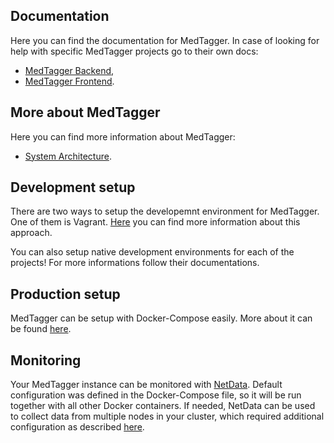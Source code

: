Documentation
-------------

Here you can find the documentation for MedTagger. In case of looking for help
 with specific MedTagger projects go to their own docs:

 - [MedTagger Backend](/backend),
 - [MedTagger Frontend](/frontend).

## More about MedTagger

Here you can find more information about MedTagger:

 - [System Architecture](/docs/architecture.md).

## Development setup

There are two ways to setup the developemnt environment for MedTagger. One of them is
 Vagrant. [Here](/docs/development_setup_vagrant.md) you can find more information about
 this approach.

You can also setup native development environments for each of the projects! For more
 informations follow their documentations.

## Production setup

MedTagger can be setup with Docker-Compose easily. More about it can be found
 [here](/docs/setup_with_docker_compose.md).

## Monitoring

Your MedTagger instance can be monitored with [NetData](https://docs.netdata.cloud).
 Default configuration was defined in the Docker-Compose file, so it will be run
 together with all other Docker containers. If needed, NetData can be used to collect
 data from multiple nodes in your cluster, which required additional configuration
 as described [here](https://docs.netdata.cloud/streaming/#monitoring-ephemeral-nodes).
